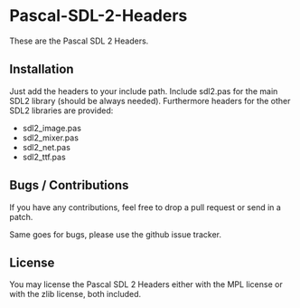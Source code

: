 # Pascal-SDL-2-Headers

These are the Pascal SDL 2 Headers.

## Installation

Just add the headers to your include path. Include sdl2.pas for the main SDL2 library (should be always needed). Furthermore headers for the other SDL2 libraries are provided: 
 - sdl2_image.pas
 - sdl2_mixer.pas
 - sdl2_net.pas
 - sdl2_ttf.pas

## Bugs / Contributions

If you have any contributions, feel free to drop a pull request or send in a patch.

Same goes for bugs, please use the github issue tracker.

## License

You may license the Pascal SDL 2 Headers either with the MPL license or with the zlib license, both included.
